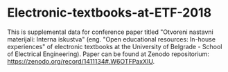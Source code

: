 # Electronic-textbooks-at-ETF-2018
This is supplemental data for conference paper titled "Otvoreni nastavni materijali: Interna iskustva" (eng. "Open educational resources: In-house experiences" of electronic textbooks at the University of Belgrade - School of Electrical Engineering). Paper can be found at Zenodo repositorium: https://zenodo.org/record/1411134#.W6OTFPaxXIU.
